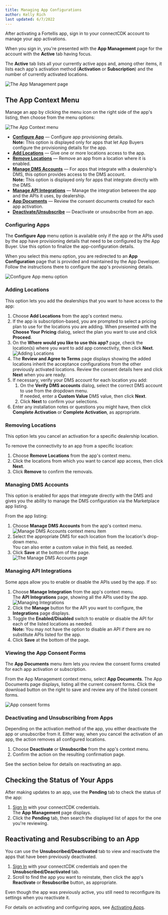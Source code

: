 ```yaml
---
title: Managing App Configurations
author: Kelly Rich
last updated: 6/7/2022
---
```


After activating a Fortellis app, sign in to your connectCDK account to manage your app activations.

When you sign in, you're presented with the **App Management** page for the account with the **Active** tab having focus.

The **Active** tab lists all your currently active apps and, among other items, it lists each app's activation method (**Activation** or **Subscription**) and the number of currently activated locations.

![The App Management page]($[docsUrl]/static/images/marketplace/app-management-page.png)

## The App Context Menu

Manage an app by clicking the menu icon on the right side of the app's listing, then choose from the menu options:

![The App Context menu]($[docsUrl]/static/images/marketplace/app-context-menu.png)

* [**Configure App**](#configuring-apps) — Configure app provisioning details.  
    **Note:** This option is displayed only for apps that let App Buyers configure the provisioning details for the app.
* [**Add Locations**](#adding-locations) — Give one or more locations access to the app.
* [**Remove Locations**](#removing-locations) — Remove an app from a location where it is enabled.
* [**Manage DMS Accounts**](#managing-dms-accounts) — For apps that integrate with a dealership's DMS, this option provides access to the DMS account.  
    **Note:** This option is displayed only for apps that integrate directly with the DMS.
* [**Manage API Integrations**](#managing-api-integrations) — Manage the integration between the app and the APIs it uses, by dealership.
* [**App Documents**](#viewing-the-app-consent-forms) — Review the consent documents created for each app activation.
* [**Deactivate/Unsubscribe**](#deactivating-and-unsubscribing-from-apps) — Deactivate or unsubscribe from an app.

### Configuring Apps

The **Configure App** menu option is available only if the app or the APIs used by the app have provisioning details that need to be configured by the App Buyer. Use this option to finalize the app-configuration details.

When you select this menu option, you are redirected to an **App Configuration** page that is provided and maintained by the App Developer. Follow the instructions there to configure the app's provisioning details.

![Configure App menu option]($[docsUrl]/static/images/marketplace/app-context-menu-configure.png)

### Adding Locations

This option lets you add the dealerships that you want to have access to the app:

1. Choose **Add Locations** from the app's context menu.
1. If the app is subscription-based, you are prompted to select a pricing plan to use for the locations you are adding. When presented with the **Choose Your Pricing** dialog, select the plan you want to use and click **Proceed**.
1. On the **Where would you like to use this app?** page, check the location(s) where you want to add app connectivity, then click **Next**.  
    ![Adding Locations]($[docsUrl]/static/images/marketplace/app-locations.png)  
1. The **Review and Agree to Terms** page displays showing the added locations inherit the acceptance configurations from the other previously activated locations. Review the consent details here and click **Next** when you are ready.
1. If necessary, verify your DMS account for each location you add:  
    1. On the **Verify DMS accounts** dialog, select the correct DMS account to use from the dropdown menu.  
        If needed, enter a **Custom Value** DMS value, then click **Next**.
    1. Click **Next** to confirm your selections.  
1. Enter any installation notes or questions you might have, then click **Complete Activation** or **Complete Activation**, as appropriate.

### Removing Locations

This option lets you cancel an activation for a specific dealership location.

To remove the connectivity to an app from a specific location:

1. Choose **Remove Locations** from the app's context menu.
1. Click the locations from which you want to cancel app access, then click **Next**.
1. Click **Remove** to confirm the removals.

### Managing DMS Accounts

This option is enabled for apps that integrate directly with the DMS and gives you the ability to manage the DMS configuration via the Marketplace app listing.

From the app listing:

1. Choose **Manage DMS Accounts** from the app's context menu.  
    ![Manage DMS Accounts context menu item]($[docsUrl]/static/images/marketplace/app-context-menu-manage-dms.png)
1. Select the appropriate DMS for each location from the location's drop-down menu.  
    You can also enter a custom value in this field, as needed.
1. Click **Save** at the bottom of the page.  
    ![The Manage DMS Accounts page]($[docsUrl]/static/images/marketplace/manage-dms-accounts-page.png)

### Managing API Integrations

Some apps allow you to enable or disable the APIs used by the app. If so:

1. Choose **Manage Integration** from the app's context menu.  
    The **API Integrations** page, showing all the APIs used by the app.  
    ![Managing Integrations]($[docsUrl]/static/images/marketplace/api-integrations-page.png)
1. Click the **Manage** button for the API you want to configure, the **Integrations** page displays.
1. Toggle the **Enabled/Disabled** switch to enable or disable the API for each of the listed locations as needed.  
    **Note:** You may not have the option to disable an API if there are no substitute APIs listed for the app.
1. Click **Save** at the bottom of the page.

### Viewing the App Consent Forms

The **App Documents** menu item lets you review the consent forms created for each app activation or subscription.

From the App Management context menu, select **App Documents**. The App Documents page displays, listing all the current consent forms. Click the download button on the right to save and review any of the listed consent forms.

![App consent forms]($[docsUrl]/static/images/marketplace/app-consent-forms.png)

### Deactivating and Unsubscribing from Apps

Depending on the activation method of the app, you either deactivate the app or unsubscribe from it. Either way, when you cancel the activation of an app, the action removes all configured locations.

1. Choose **Deactivate** or **Unsubscribe** from the app's context menu.
1. Confirm the action on the resulting confirmation page.

See the section below for details on reactivating an app.

## Checking the Status of Your Apps

After making updates to an app, use the **Pending** tab to check the status of the app:

1. [Sign In]($[accountsServerUrl]) with your connectCDK credentials.  
    The **App Management** page displays.
1. Click the **Pending** tab, then search the displayed list of apps for the one you're reviewing.

## Reactivating and Resubscribing to an App

You can use the **Unsubscribed/Deactivated** tab to view and reactivate the apps that have been previously deactivated.

1. [Sign In]($[accountsServerUrl]) with your connectCDK credentials and open the **Unsubscribed/Deactivated** tab.
1. Scroll to find the app you want to reinstate, then click the app's **Reactivate** or **Resubscribe** button, as appropriate.

Even though the app was previously active, you still need to reconfigure its settings when you reactivate it.

For details on activating and configuring apps, see [Activating Apps](/docs/marketplace/marketplace-for-apps/activating-apps).
